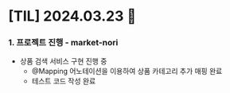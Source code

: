 # [TIL] 2024.03.23 📘

### 1. 프로젝트 진행 - market-nori
- 상품 검색 서비스 구현 진행 중
  - @Mapping 어노테이션을 이용하여 상품 카테고리 추가 매핑 완료
  - 테스트 코드 작성 완료

